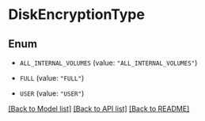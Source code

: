 # DiskEncryptionType

## Enum


* `ALL_INTERNAL_VOLUMES` (value: `"ALL_INTERNAL_VOLUMES"`)

* `FULL` (value: `"FULL"`)

* `USER` (value: `"USER"`)


[[Back to Model list]](../README.md#documentation-for-models) [[Back to API list]](../README.md#documentation-for-api-endpoints) [[Back to README]](../README.md)


